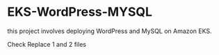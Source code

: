 # EKS-WordPress-MYSQL
this project involves deploying WordPress and MySQL on Amazon EKS.

Check Replace 1 and 2 files 
